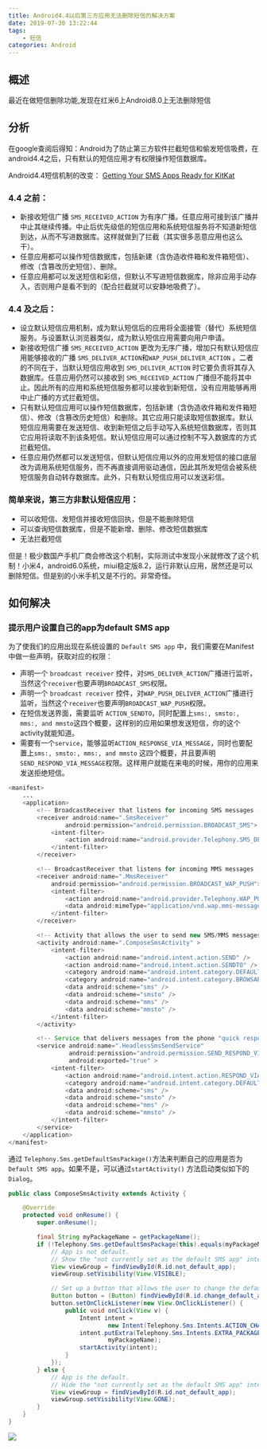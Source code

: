 ```yaml
---
title: Android4.4以后第三方应用无法删除短信的解决方案
date: 2019-07-30 13:22:44
tags:
    - 短信
categories: Android
---
```



## 概述

最近在做短信删除功能,发现在红米6上Android8.0上无法删除短信

## 分析

在google查阅后得知：Android为了防止第三方软件拦截短信和偷发短信吸费，在android4.4之后，只有默认的短信应用才有权限操作短信数据库。

Android4.4短信机制的改变：
[Getting Your SMS Apps Ready for KitKat](https://android-developers.googleblog.com/2013/10/getting-your-sms-apps-ready-for-kitkat.html)

<!-- more -->

### 4.4 之前：

- 新接收短信广播 `SMS_RECEIVED_ACTION` 为有序广播。任意应用可接到该广播并中止其继续传播。中止后优先级低的短信应用和系统短信服务将不知道新短信到达，从而不写进数据库。这样就做到了拦截（其实很多恶意应用也这么干）。
- 任意应用都可以操作短信数据库，包括新建（含伪造收件箱和发件箱短信）、修改（含篡改历史短信）、删除。
- 任意应用都可以发送短信和彩信，但默认不写进短信数据库，除非应用手动存入，否则用户是看不到的（配合拦截就可以安静地吸费了）。

### 4.4 及之后：

- 设立默认短信应用机制，成为默认短信后的应用将全面接管（替代）系统短信服务。与设置默认浏览器类似，成为默认短信应用需要向用户申请。
- 新接收短信广播 `SMS_RECEIVED_ACTION` 更改为无序广播，增加只有默认短信应用能够接收的广播 `SMS_DELIVER_ACTION`和`WAP_PUSH_DELIVER_ACTION` 。二者的不同在于，当默认短信应用收到 `SMS_DELIVER_ACTION` 时它要负责将其存入数据库。任意应用仍然可以接收到 `SMS_RECEIVED_ACTION` 广播但不能将其中止。因此所有的应用和系统短信服务都可以接收到新短信，没有应用能够再用中止广播的方式拦截短信。
- 只有默认短信应用可以操作短信数据库，包括新建（含伪造收件箱和发件箱短信）、修改（含篡改历史短信）和删除。其它应用只能读取短信数据库。默认短信应用需要在发送短信、收到新短信之后手动写入系统短信数据库，否则其它应用将读取不到该条短信。默认短信应用可以通过控制不写入数据库的方式拦截短信。
- 任意应用仍然都可以发送短信，但默认短信应用以外的应用发短信的接口底层改为调用系统短信服务，而不再直接调用驱动通信，因此其所发短信会被系统短信服务自动转存数据库。此外，只有默认短信应用可以发送彩信。

### 简单来说，第三方非默认短信应用：

- 可以收短信、发短信并接收短信回执，但是不能删除短信
- 可以查询短信数据库，但是不能新增、删除、修改短信数据库
- 无法拦截短信

但是！极少数国产手机厂商会修改这个机制，实际测试中发现小米就修改了这个机制！小米4，android6.0系统，miui稳定版8.2，运行非默认应用，居然还是可以删除短信。但是别的小米手机又是不行的。非常奇怪。

## 如何解决

### 提示用户设置自己的app为default SMS app

为了使我们的应用出现在系统设置的 `Default SMS app` 中，我们需要在Manifest中做一些声明，获取对应的权限：

- 声明一个 `broadcast receiver` 控件，对`SMS_DELIVER_ACTION`广播进行监听，当然这个`receiver`也要声明`BROADCAST_SMS`权限。
- 声明一个  `broadcast receiver` 控件，对`WAP_PUSH_DELIVER_ACTION`广播进行监听，当然这个`receiver`也要声明`BROADCAST_WAP_PUSH`权限。
- 在短信发送界面，需要监听 `ACTION_SENDTO`，同时配置上`sms:, smsto:, mms:, and mmsto`这四个概要，这样别的应用如果想发送短信，你的这个activity就能知道。
- 需要有一个`service`，能够监听`ACTION_RESPONSE_VIA_MESSAGE`，同时也要配置上`sms:, smsto:, mms:, and mmsto` 这四个概要，并且要声明`SEND_RESPOND_VIA_MESSAGE`权限。这样用户就能在来电的时候，用你的应用来发送拒绝短信。

```java
<manifest>
    ...
    <application>
        <!-- BroadcastReceiver that listens for incoming SMS messages -->
        <receiver android:name=".SmsReceiver"
                android:permission="android.permission.BROADCAST_SMS">
            <intent-filter>
                <action android:name="android.provider.Telephony.SMS_DELIVER" />
            </intent-filter>
        </receiver>

        <!-- BroadcastReceiver that listens for incoming MMS messages -->
        <receiver android:name=".MmsReceiver"
            android:permission="android.permission.BROADCAST_WAP_PUSH">
            <intent-filter>
                <action android:name="android.provider.Telephony.WAP_PUSH_DELIVER" />
                <data android:mimeType="application/vnd.wap.mms-message" />
            </intent-filter>
        </receiver>

        <!-- Activity that allows the user to send new SMS/MMS messages -->
        <activity android:name=".ComposeSmsActivity" >
            <intent-filter>
                <action android:name="android.intent.action.SEND" />
                <action android:name="android.intent.action.SENDTO" />
                <category android:name="android.intent.category.DEFAULT" />
                <category android:name="android.intent.category.BROWSABLE" />
                <data android:scheme="sms" />
                <data android:scheme="smsto" />
                <data android:scheme="mms" />
                <data android:scheme="mmsto" />
            </intent-filter>
        </activity>

        <!-- Service that delivers messages from the phone "quick response" -->
        <service android:name=".HeadlessSmsSendService"
                 android:permission="android.permission.SEND_RESPOND_VIA_MESSAGE"
                 android:exported="true" >
            <intent-filter>
                <action android:name="android.intent.action.RESPOND_VIA_MESSAGE" />
                <category android:name="android.intent.category.DEFAULT" />
                <data android:scheme="sms" />
                <data android:scheme="smsto" />
                <data android:scheme="mms" />
                <data android:scheme="mmsto" />
            </intent-filter>
        </service>
    </application>
</manifest>
```

通过 `Telephony.Sms.getDefaultSmsPackage()`方法来判断自己的应用是否为`Default SMS app`。如果不是，可以通过`startActivity()` 方法启动类似如下的`Dialog`。

```java
public class ComposeSmsActivity extends Activity {

    @Override
    protected void onResume() {
        super.onResume();

        final String myPackageName = getPackageName();
        if (!Telephony.Sms.getDefaultSmsPackage(this).equals(myPackageName)) {
            // App is not default.
            // Show the "not currently set as the default SMS app" interface
            View viewGroup = findViewById(R.id.not_default_app);
            viewGroup.setVisibility(View.VISIBLE);

            // Set up a button that allows the user to change the default SMS app
            Button button = (Button) findViewById(R.id.change_default_app);
            button.setOnClickListener(new View.OnClickListener() {
                public void onClick(View v) {
                    Intent intent =
                            new Intent(Telephony.Sms.Intents.ACTION_CHANGE_DEFAULT);
                    intent.putExtra(Telephony.Sms.Intents.EXTRA_PACKAGE_NAME,
                            myPackageName);
                    startActivity(intent);
                }
            });
        } else {
            // App is the default.
            // Hide the "not currently set as the default SMS app" interface
            View viewGroup = findViewById(R.id.not_default_app);
            viewGroup.setVisibility(View.GONE);
        }
    }
}
```

![](https://dev.tencent.com/u/liqingxue/p/picture_list/git/raw/master/image/2019-7-30-11-41-10.jpg)
